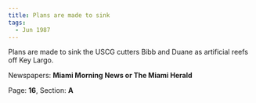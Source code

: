 ```yaml
---  
title: Plans are made to sink  
tags:  
  - Jun 1987  
---  
```

  
Plans are made to sink the USCG cutters Bibb and Duane as artificial reefs off Key Largo.  
  
Newspapers: **Miami Morning News or The Miami Herald**  
  
Page: **16**, Section: **A** 

